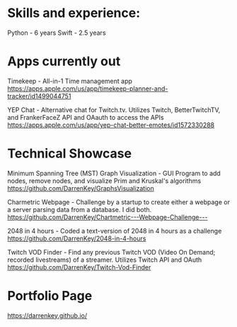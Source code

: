 <!--
**DarrenKey/DarrenKey** is a ✨ _special_ ✨ repository because its `README.md` (this file) appears on your GitHub profile.

Here are some ideas to get you started:

- 🔭 I’m currently working on ...
- 🌱 I’m currently learning ...
- 👯 I’m looking to collaborate on ...
- 🤔 I’m looking for help with ...
- 💬 Ask me about ...
- 📫 How to reach me: ...
- 😄 Pronouns: ...
- ⚡ Fun fact: ...
-->
# Skills and experience:
Python - 6 years
Swift - 2.5 years

# Apps currently out
Timekeep - All-in-1 Time management app
https://apps.apple.com/us/app/timekeep-planner-and-tracker/id1499044751

YEP Chat - Alternative chat for Twitch.tv. Utilizes Twitch, BetterTwitchTV, and FrankerFaceZ API and OAauth to access the APIs
https://apps.apple.com/us/app/yep-chat-better-emotes/id1572330288

# Technical Showcase
Minimum Spanning Tree (MST) Graph Visualization - GUI Program to add nodes, remove nodes, and visualize Prim and Kruskal's algorithms
https://github.com/DarrenKey/GraphsVisualization

Charmetric Webpage - Challenge by a startup to create either a webpage or a server parsing data from a database. I did both.
https://github.com/DarrenKey/Chartmetric---Webpage-Challenge---

2048 in 4 hours - Coded a text-version of 2048 in 4 hours as a challenge
https://github.com/DarrenKey/2048-in-4-hours

Twitch VOD Finder - Find any previous Twitch VOD (Video On Demand; recorded livestreams) of a streamer. Utilizes Twitch API and OAuth
https://github.com/DarrenKey/Twitch-Vod-Finder

# Portfolio Page
https://darrenkey.github.io/

